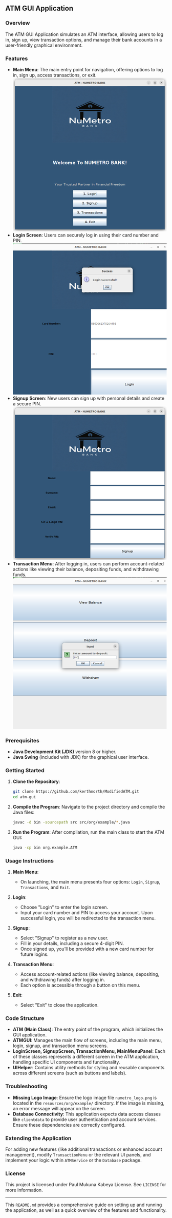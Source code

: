 ## ATM GUI Application

### Overview

The ATM GUI Application simulates an ATM interface, allowing users to log in, sign up, view transaction options, and manage their bank accounts in a user-friendly graphical environment.

### Features

- **Main Menu**: The main entry point for navigation, offering options to log in, sign up, access transactions, or exit.
![Main Menu](src/main/java/resources/images/homescreen.png)
- **Login Screen**: Users can securely log in using their card number and PIN.
![Main Menu](src/main/java/resources/images/login.png)
- **Signup Screen**: New users can sign up with personal details and create a secure PIN.
![Main Menu](src/main/java/resources/images/signup.png)
- **Transaction Menu**: After logging in, users can perform account-related actions like viewing their balance, depositing funds, and withdrawing funds.
  ![Transaction Menu Screenshot](src/main/java/resources/images/deposit.png)

### Prerequisites

- **Java Development Kit (JDK)** version 8 or higher.
- **Java Swing** (included with JDK) for the graphical user interface.

### Getting Started

1. **Clone the Repository**:
   ```bash
   git clone https://github.com/kerthnorth/ModifiedATM.git
   cd atm-gui
   ```

2. **Compile the Program**:
   Navigate to the project directory and compile the Java files:
   ```bash
   javac -d bin -sourcepath src src/org/example/*.java
   ```

3. **Run the Program**:
   After compilation, run the main class to start the ATM GUI:
   ```bash
   java -cp bin org.example.ATM
   ```

### Usage Instructions

1. **Main Menu**:
   - On launching, the main menu presents four options: `Login`, `Signup`, `Transactions`, and `Exit`.

2. **Login**:
   - Choose "Login" to enter the login screen.
   - Input your card number and PIN to access your account. Upon successful login, you will be redirected to the transaction menu.

3. **Signup**:
   - Select "Signup" to register as a new user.
   - Fill in your details, including a secure 4-digit PIN.
   - Once signed up, you’ll be provided with a new card number for future logins.

4. **Transaction Menu**:
   - Access account-related actions (like viewing balance, depositing, and withdrawing funds) after logging in.
   - Each option is accessible through a button on this menu.

5. **Exit**:
   - Select "Exit" to close the application.

### Code Structure

- **ATM (Main Class)**: The entry point of the program, which initializes the GUI application.
- **ATMGUI**: Manages the main flow of screens, including the main menu, login, signup, and transaction menu screens.
- **LoginScreen, SignupScreen, TransactionMenu, MainMenuPanel**: Each of these classes represents a different screen in the ATM application, handling specific UI components and functionality.
- **UIHelper**: Contains utility methods for styling and reusable components across different screens (such as buttons and labels).

### Troubleshooting

- **Missing Logo Image**: Ensure the logo image file `numetro_logo.png` is located in the `resources/org/example/` directory. If the image is missing, an error message will appear on the screen.
- **Database Connectivity**: This application expects data access classes like `clientdata` to provide user authentication and account services. Ensure these dependencies are correctly configured.

### Extending the Application

For adding new features (like additional transactions or enhanced account management), modify `TransactionMenu` or the relevant UI panels, and implement your logic within `ATMService` or the `Database` package.

### License

This project is licensed under Paul Mukuna Kabeya License. See `LICENSE` for more information.

--- 

This `README.md` provides a comprehensive guide on setting up and running the application, as well as a quick overview of the features and functionality.